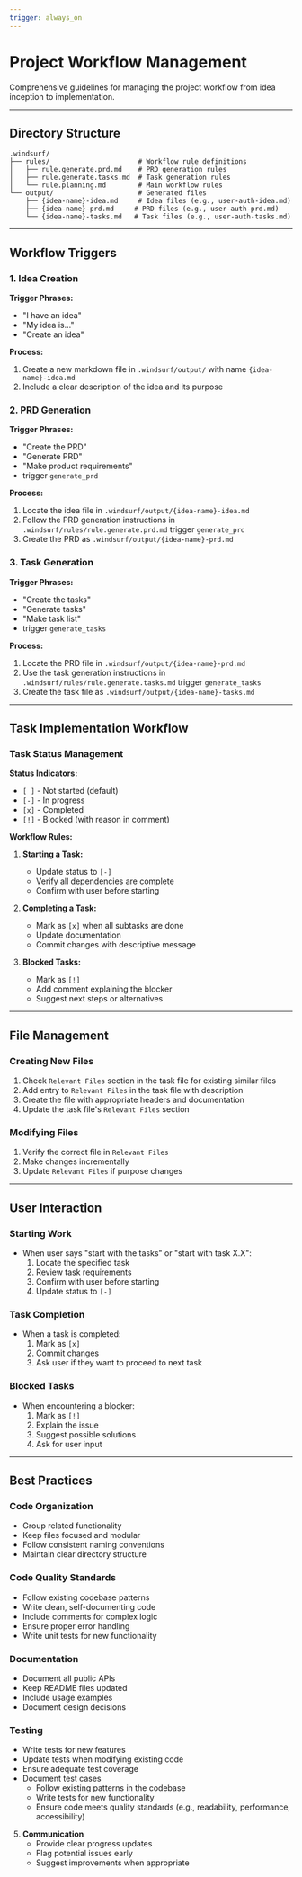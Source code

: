 ```yaml
---
trigger: always_on
---
```


# Project Workflow Management

Comprehensive guidelines for managing the project workflow from idea inception to implementation.

-------------------------------------------------------------------------------------------
## Directory Structure

```
.windsurf/
├── rules/                      # Workflow rule definitions
│   ├── rule.generate.prd.md    # PRD generation rules
│   ├── rule.generate.tasks.md  # Task generation rules
│   └── rule.planning.md        # Main workflow rules
└── output/                     # Generated files
    ├── {idea-name}-idea.md     # Idea files (e.g., user-auth-idea.md)
    ├── {idea-name}-prd.md     # PRD files (e.g., user-auth-prd.md)
    └── {idea-name}-tasks.md   # Task files (e.g., user-auth-tasks.md)
```

-------------------------------------------------------------------------------------------
## Workflow Triggers

### 1. Idea Creation
**Trigger Phrases:**
- "I have an idea"
- "My idea is..."
- "Create an idea"

**Process:**
1. Create a new markdown file in `.windsurf/output/` with name `{idea-name}-idea.md`
2. Include a clear description of the idea and its purpose

### 2. PRD Generation
**Trigger Phrases:**
- "Create the PRD"
- "Generate PRD"
- "Make product requirements"
- trigger `generate_prd`

**Process:**
1. Locate the idea file in `.windsurf/output/{idea-name}-idea.md`
2. Follow the PRD generation instructions in `.windsurf/rules/rule.generate.prd.md` trigger `generate_prd`
3. Create the PRD as `.windsurf/output/{idea-name}-prd.md`

### 3. Task Generation
**Trigger Phrases:**
- "Create the tasks"
- "Generate tasks"
- "Make task list"
- trigger `generate_tasks`

**Process:**
1. Locate the PRD file in `.windsurf/output/{idea-name}-prd.md`
2. Use the task generation instructions in `.windsurf/rules/rule.generate.tasks.md` trigger `generate_tasks`
3. Create the task file as `.windsurf/output/{idea-name}-tasks.md`

-------------------------------------------------------------------------------------------
## Task Implementation Workflow

### Task Status Management

**Status Indicators:**
- `[ ]` - Not started (default)
- `[-]` - In progress
- `[x]` - Completed
- `[!]` - Blocked (with reason in comment)

**Workflow Rules:**
1. **Starting a Task:**
   - Update status to `[-]`
   - Verify all dependencies are complete
   - Confirm with user before starting

2. **Completing a Task:**
   - Mark as `[x]` when all subtasks are done
   - Update documentation
   - Commit changes with descriptive message

3. **Blocked Tasks:**
   - Mark as `[!]`
   - Add comment explaining the blocker
   - Suggest next steps or alternatives



-------------------------------------------------------------------------------------------
## File Management

### Creating New Files
1. Check `Relevant Files` section in the task file for existing similar files
2. Add entry to `Relevant Files` in the task file with description
3. Create the file with appropriate headers and documentation
4. Update the task file's `Relevant Files` section

### Modifying Files
1. Verify the correct file in `Relevant Files`
2. Make changes incrementally
3. Update `Relevant Files` if purpose changes

-------------------------------------------------------------------------------------------
## User Interaction

### Starting Work
- When user says "start with the tasks" or "start with task X.X":
  1. Locate the specified task
  2. Review task requirements
  3. Confirm with user before starting
  4. Update status to `[-]`

### Task Completion
- When a task is completed:
  1. Mark as `[x]`
  2. Commit changes
  3. Ask user if they want to proceed to next task

### Blocked Tasks
- When encountering a blocker:
  1. Mark as `[!]`
  2. Explain the issue
  3. Suggest possible solutions
  4. Ask for user input

-------------------------------------------------------------------------------------------
## Best Practices

### Code Organization
- Group related functionality
- Keep files focused and modular
- Follow consistent naming conventions
- Maintain clear directory structure

### Code Quality Standards
- Follow existing codebase patterns
- Write clean, self-documenting code
- Include comments for complex logic
- Ensure proper error handling
- Write unit tests for new functionality

### Documentation
- Document all public APIs
- Keep README files updated
- Include usage examples
- Document design decisions

### Testing
- Write tests for new features
- Update tests when modifying existing code
- Ensure adequate test coverage
- Document test cases
   - Follow existing patterns in the codebase
   - Write tests for new functionality
   - Ensure code meets quality standards (e.g., readability, performance, accessibility)

5. **Communication**
   - Provide clear progress updates
   - Flag potential issues early
   - Suggest improvements when appropriate